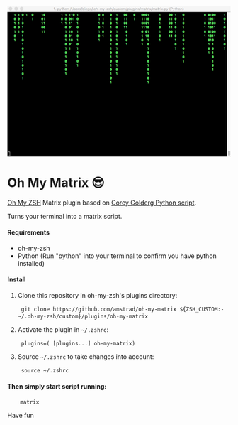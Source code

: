 ![alt text](oh-my-matrix.gif)


# Oh My Matrix 😎

[Oh My ZSH](https://github.com/robbyrussell/oh-my-zsh) Matrix plugin based on [Corey Golderg Python script](http://coreygoldberg.blogspot.com/2013/01/python-matrix-in-your-terminal.html).

 
Turns your terminal into a matrix script.


#### Requirements 
- oh-my-zsh
- Python (Run "python" into your terminal to confirm you have python installed)


#### Install 

1. Clone this repository in oh-my-zsh's plugins directory:

        git clone https://github.com/amstrad/oh-my-matrix ${ZSH_CUSTOM:-~/.oh-my-zsh/custom}/plugins/oh-my-matrix

2. Activate the plugin in `~/.zshrc`:

        plugins=( [plugins...] oh-my-matrix)

3. Source `~/.zshrc`  to take changes into account:

        source ~/.zshrc


#### Then simply start script running:

        matrix

Have fun
